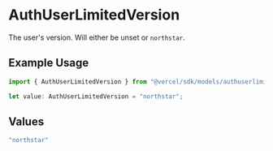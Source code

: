 # AuthUserLimitedVersion

The user's version. Will either be unset or `northstar`.

## Example Usage

```typescript
import { AuthUserLimitedVersion } from "@vercel/sdk/models/authuserlimited.js";

let value: AuthUserLimitedVersion = "northstar";
```

## Values

```typescript
"northstar"
```